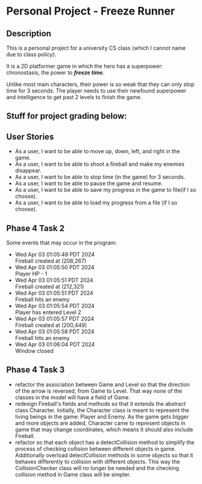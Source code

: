 # Personal Project - Freeze Runner

## Description
This is a personal project for a university CS class (which I cannot name due to class policy).

It is a 2D platformer game in which the hero
has a superpower: chronostasis, the power to ***freeze time***. 

Unlike most main characters, their power is so weak that they can only stop time for 3 seconds.
The player needs to use their newfound superpower and intelligence to get past 2 levels to finish the game.


## Stuff for project grading below:
## User Stories

- As a user, I want to be able to move up, down, left, and right in the game.
- As a user, I want to be able to shoot a fireball and make my enemies disappear.
- As a user, I want to be able to stop time (in the game) for 3 seconds.
- As a user, I want to be able to pause the game and resume.
- As a user, I want to be able to save my progress in the game to file(if I so choose).
- As a user, I want to be able to load my progress from a file (if I so choose).


## Phase 4 Task 2
Some events that may occur in the program:
- Wed Apr 03 01:05:49 PDT 2024  
Fireball created at (208,267)
- Wed Apr 03 01:05:50 PDT 2024  
Player HP - 1
- Wed Apr 03 01:05:51 PDT 2024  
Fireball created at (212,321)
- Wed Apr 03 01:05:51 PDT 2024  
Fireball hits an enemy
- Wed Apr 03 01:05:54 PDT 2024  
Player has entered Level 2
- Wed Apr 03 01:05:57 PDT 2024  
Fireball created at (200,449)
- Wed Apr 03 01:05:58 PDT 2024  
Fireball hits an enemy
- Wed Apr 03 01:06:04 PDT 2024  
Window closed


## Phase 4 Task 3
- refactor the association between Game and Level so that the direction of the arrow is reversed,
from Game to Level. That way none of the classes in the model will have a field of Game.
- redesign Fireball's fields and methods so that it extends the abstract class Character.
Initially, the Character class is meant to represent the living beings in the game: Player and Enemy.
As the game gets bigger and more objects are added, Character came to represent objects
in game that may change coordinates, which means it should also include Fireball.
- refactor so that each object has a detectCollision method to simplify the process of checking collision between 
different objects in game. Additionally overload detectCollision methods in some objects so that it behaves 
differently to collision with different objects. This way the CollisionChecker class will no longer be needed and 
the checking collision method in Game class will be simpler.
